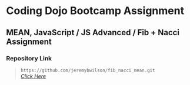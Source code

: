 # Coding Dojo Bootcamp Assignment
## MEAN, JavaScript / JS Advanced / Fib + Nacci Assignment

### Repository Link

> ``` https://github.com/jeremybwilson/fib_nacci_mean.git ```<br>
> _[Click Here](https://github.com/jeremybwilson/fib_nacci_mean.git)_
